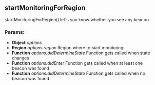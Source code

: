 

<!-- Start /Users/johannes/Desktop/projects/cordova-ibeacon-plugin/www/beacon.js -->

<!-- End /Users/johannes/Desktop/projects/cordova-ibeacon-plugin/www/beacon.js -->




<!-- Start /Users/johannes/Desktop/projects/cordova-ibeacon-plugin/www/helper.js -->

<!-- End /Users/johannes/Desktop/projects/cordova-ibeacon-plugin/www/helper.js -->




<!-- Start /Users/johannes/Desktop/projects/cordova-ibeacon-plugin/www/ibeacon.js -->

## startMonitoringForRegion

startMonitoringForRegion() let's you know whether you see any beacon

### Params: 

* **Object** *options* 
* **Region** *options.region* Region where to start monitoring
* **Function** *options.didDetermineState* Function gets called when state changes
* **Function** *options.didEnter* Function gets called when at least one beacon was found
* **Function** *options.didDetermineState* Function gets called when no beacon was found

<!-- End /Users/johannes/Desktop/projects/cordova-ibeacon-plugin/www/ibeacon.js -->




<!-- Start /Users/johannes/Desktop/projects/cordova-ibeacon-plugin/www/region.js -->

<!-- End /Users/johannes/Desktop/projects/cordova-ibeacon-plugin/www/region.js -->

